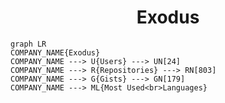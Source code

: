 <h1 align="center">Exodus</h1>

```mermaid
graph LR
COMPANY_NAME{Exodus}
COMPANY_NAME ---> U{Users} ---> UN[24]
COMPANY_NAME ---> R{Repositories} ---> RN[803]
COMPANY_NAME ---> G{Gists} ---> GN[179]
COMPANY_NAME ---> ML{Most Used<br>Languages}
```
